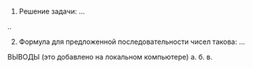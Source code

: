 1. Решение задачи:
...

..

2. Формула для предложенной последовательности чисел такова:
...


ВЫВОДЫ
(это добавлено на локальном компьютере)
а.
б.
в.
